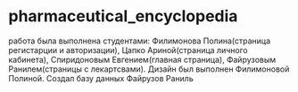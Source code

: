 # pharmaceutical_encyclopedia
работа была выполнена студентами: Филимонова Полина(страница регистарции и авторизации), Цапко Ариной(страница личного кабинета), Спиридоновым Евгением(главная страница), Файрузовым Ранилем(страницы с лекартсвами). Дизайн был выполнен Филимоновой Полиной. Создал базу данных Файрузов Раниль
